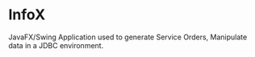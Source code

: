 # InfoX
JavaFX/Swing Application used to generate Service Orders, Manipulate data in a JDBC environment.  
